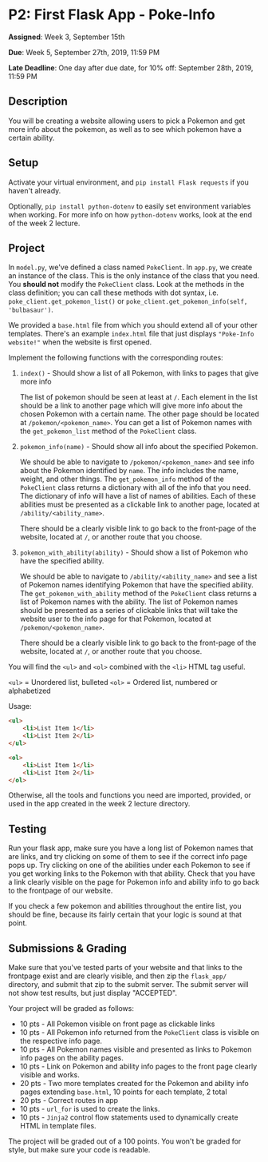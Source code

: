 # P2: First Flask App - Poke-Info

**Assigned**: Week 3, September 15th

**Due**: Week 5, September 27th, 2019, 11:59 PM

**Late Deadline**: One day after due date, for 10% off: September 28th, 2019, 11:59 PM

## Description

You will be creating a website allowing users to pick a Pokemon and get more info
about the pokemon, as well as to see which pokemon have a certain ability.

## Setup

Activate your virtual environment, and `pip install Flask requests` if you haven't already.

Optionally, `pip install python-dotenv` to easily set environment variables when working.
For more info on how `python-dotenv` works, look at the end of the week 2 lecture.

## Project

In `model.py`, we've defined a class named `PokeClient`. In `app.py`, we create
an instance of the class. This is the only instance of the class that you need.
You **should not** modify the `PokeClient` class. Look at the methods in the 
class definition; you can call these methods with dot syntax, i.e. `poke_client.get_pokemon_list()`
or `poke_client.get_pokemon_info(self, 'bulbasaur')`.

We provided a `base.html` file from which you should extend all of your other templates.
There's an example `index.html` file that just displays `"Poke-Info website!"` when
the website is first opened. 

Implement the following functions with the corresponding routes:

1. `index()` - Should show a list of all Pokemon, with links to pages that give more info

    The list of pokemon should be seen at least at `/`.
    Each element in the list should be a link to another page which will give more info about
    the chosen Pokemon with a certain name.
    The other page should be located at `/pokemon/<pokemon_name>`.
    You can get a list of Pokemon names with the `get_pokemon_list` method of the 
    `PokeClient` class.

2. `pokemon_info(name)` - Should show all info about the specified Pokemon. 

    We should be able to navigate to `/pokemon/<pokemon_name>` and see info about the Pokemon
    identified by `name`. The info includes the name, weight, and other things. The
    `get_pokemon_info` method of the `PokeClient` class returns a dictionary with all of the
    info that you need. The dictionary of info will have a list of names of abilities.
    Each of these abilities must be presented as a clickable link to another page,
    located at `/ability/<ability_name>`.

    There should be a clearly visible link to go back to the front-page of the website, located
    at `/`, or another route that you choose.

3. `pokemon_with_ability(ability)` - Should show a list of Pokemon who have the specified ability.

    We should be able to navigate to `/ability/<ability_name>` and see a list of Pokemon names
    identifying Pokemon that have the specified ability. The `get_pokemon_with_ability` method of
    the `PokeClient` class returns a list of Pokemon names with the ability. The list of
    Pokemon names should be presented as a series of clickable links that will take the 
    website user to the info page for that Pokemon, located at `/pokemon/<pokemon_name>`.

    There should be a clearly visible link to go back to the front-page of the website, located
    at `/`, or another route that you choose.

You will find the `<ul>` and `<ol>` combined with the `<li>` HTML tag useful.

`<ul>` = Unordered list, bulleted
`<ol>` = Ordered list, numbered or alphabetized

Usage:

```html
<ul>
    <li>List Item 1</li>
    <li>List Item 2</li>
</ul>

<ol>
    <li>List Item 1</li>
    <li>List Item 2</li>
</ol>
```

Otherwise, all the tools and functions you need are imported, provided, or used
in the app created in the week 2 lecture directory.

## Testing

Run your flask app, make sure you have a long list of Pokemon names that are links, and try
clicking on some of them to see if the correct info page pops up. Try clicking on one
of the abilities under each Pokemon to see if you get working links to the Pokemon with 
that ability. Check that you have a link clearly visible on the page for Pokemon info and
ability info to go back to the frontpage of our website. 

If you check a few pokemon and abilities throughout the entire list, you should be fine, 
because its fairly certain that your logic is sound at that point.

## Submissions & Grading

Make sure that you've tested parts of your website and that links to the frontpage
exist and are clearly visible, and then zip the `flask_app/` directory, and submit that zip
to the submit server. The submit server will not show test results, but just display "ACCEPTED".

Your project will be graded as follows:

- 10 pts - All Pokemon visible on front page as clickable links
- 10 pts - All Pokemon info returned from the `PokeClient` class is visible on the 
           respective info page.
- 10 pts - All Pokemon names visible and presented as links to Pokemon info pages 
           on the ability pages.
- 10 pts - Link on Pokemon and ability info pages to the front page clearly visible and works.
- 20 pts - Two more templates created for the Pokemon and ability info pages extending `base.html`,
           10 points for each template, 2 total
- 20 pts - Correct routes in app
- 10 pts - `url_for` is used to create the links.
- 10 pts - `Jinja2` control flow statements used to dynamically create HTML in template files.

The project will be graded out of a 100 points. You won't be graded for style, but make
sure your code is readable.




